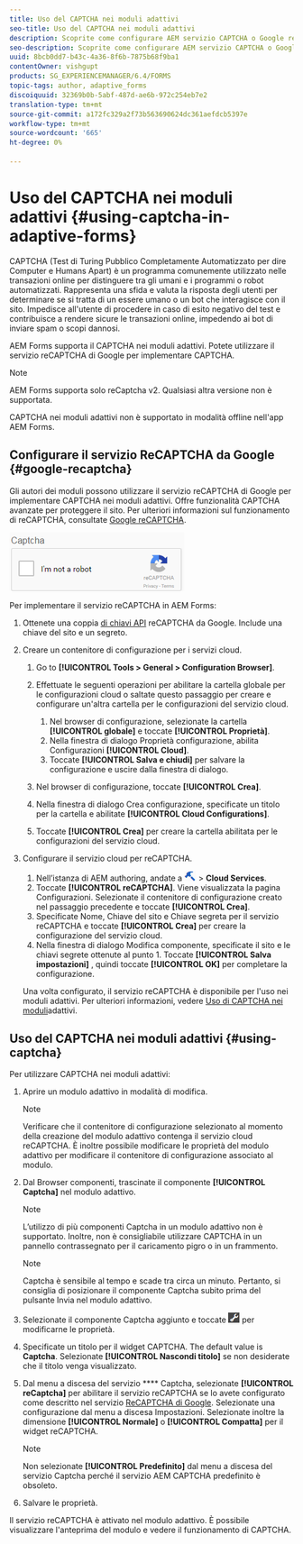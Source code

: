```yaml
---
title: Uso del CAPTCHA nei moduli adattivi
seo-title: Uso del CAPTCHA nei moduli adattivi
description: Scoprite come configurare AEM servizio CAPTCHA o Google reCAPTCHA nei moduli adattivi.
seo-description: Scoprite come configurare AEM servizio CAPTCHA o Google reCAPTCHA nei moduli adattivi.
uuid: 8bcb0dd7-b43c-4a36-8f6b-7875b68f9ba1
contentOwner: vishgupt
products: SG_EXPERIENCEMANAGER/6.4/FORMS
topic-tags: author, adaptive_forms
discoiquuid: 32369b0b-5abf-487d-ae6b-972c254eb7e2
translation-type: tm+mt
source-git-commit: a172fc329a2f73b563690624dc361aefdcb5397e
workflow-type: tm+mt
source-wordcount: '665'
ht-degree: 0%

---
```



# Uso del CAPTCHA nei moduli adattivi {#using-captcha-in-adaptive-forms}

CAPTCHA (Test di Turing Pubblico Completamente Automatizzato per dire Computer e Humans Apart) è un programma comunemente utilizzato nelle transazioni online per distinguere tra gli umani e i programmi o robot automatizzati. Rappresenta una sfida e valuta la risposta degli utenti per determinare se si tratta di un essere umano o un bot che interagisce con il sito. Impedisce all&#39;utente di procedere in caso di esito negativo del test e contribuisce a rendere sicure le transazioni online, impedendo ai bot di inviare spam o scopi dannosi.

 AEM Forms supporta il CAPTCHA nei moduli adattivi. Potete utilizzare il servizio reCAPTCHA di Google per implementare CAPTCHA.

>[!NOTE]
>
> AEM Forms supporta solo reCaptcha v2. Qualsiasi altra versione non è supportata.
>
>CAPTCHA nei moduli adattivi non è supportato in modalità offline nell&#39;app  AEM Forms.

## Configurare il servizio ReCAPTCHA da Google {#google-recaptcha}

Gli autori dei moduli possono utilizzare il servizio reCAPTCHA di Google per implementare CAPTCHA nei moduli adattivi. Offre funzionalità CAPTCHA avanzate per proteggere il sito. Per ulteriori informazioni sul funzionamento di reCAPTCHA, consultate [Google reCAPTCHA](https://developers.google.com/recaptcha/).

![ricontcha](assets/recaptcha.png)

Per implementare il servizio reCAPTCHA in  AEM Forms:

1. Ottenete una coppia [di chiavi API](https://www.google.com/recaptcha/admin) reCAPTCHA da Google. Include una chiave del sito e un segreto.
1. Creare un contenitore di configurazione per i servizi cloud.

   1. Go to **[!UICONTROL Tools > General > Configuration Browser]**.
   1. Effettuate le seguenti operazioni per abilitare la cartella globale per le configurazioni cloud o saltate questo passaggio per creare e configurare un&#39;altra cartella per le configurazioni del servizio cloud.

      1. Nel browser di configurazione, selezionate la cartella **[!UICONTROL globale]** e toccate **[!UICONTROL Proprietà]**.
      1. Nella finestra di dialogo Proprietà configurazione, abilita Configurazioni **[!UICONTROL Cloud]**.
      1. Toccate **[!UICONTROL Salva e chiudi]** per salvare la configurazione e uscire dalla finestra di dialogo.
   1. Nel browser di configurazione, toccate **[!UICONTROL Crea]**.
   1. Nella finestra di dialogo Crea configurazione, specificate un titolo per la cartella e abilitate **[!UICONTROL Cloud Configurations]**.
   1. Toccate **[!UICONTROL Crea]** per creare la cartella abilitata per le configurazioni del servizio cloud.


1. Configurare il servizio cloud per reCAPTCHA.

   1. Nell’istanza di AEM authoring, andate a ![strumenti](assets/tools.png) > **Cloud Services**.
   1. Toccate **[!UICONTROL reCAPTCHA]**. Viene visualizzata la pagina Configurazioni. Selezionate il contenitore di configurazione creato nel passaggio precedente e toccate **[!UICONTROL Crea]**.
   1. Specificate Nome, Chiave del sito e Chiave segreta per il servizio reCAPTCHA e toccate **[!UICONTROL Crea]** per creare la configurazione del servizio cloud.
   1. Nella finestra di dialogo Modifica componente, specificate il sito e le chiavi segrete ottenute al punto 1. Toccate **[!UICONTROL Salva impostazioni]** , quindi toccate **[!UICONTROL OK]** per completare la configurazione.

   Una volta configurato, il servizio reCAPTCHA è disponibile per l&#39;uso nei moduli adattivi. Per ulteriori informazioni, vedere [Uso di CAPTCHA nei moduli](#using-captcha)adattivi.

## Uso del CAPTCHA nei moduli adattivi {#using-captcha}

Per utilizzare CAPTCHA nei moduli adattivi:

1. Aprire un modulo adattivo in modalità di modifica.

   >[!NOTE]
   >
   >Verificare che il contenitore di configurazione selezionato al momento della creazione del modulo adattivo contenga il servizio cloud reCAPTCHA. È inoltre possibile modificare le proprietà del modulo adattivo per modificare il contenitore di configurazione associato al modulo.

1. Dal Browser componenti, trascinate il componente **[!UICONTROL Captcha]** nel modulo adattivo.

   >[!NOTE]
   >
   >L’utilizzo di più componenti Captcha in un modulo adattivo non è supportato. Inoltre, non è consigliabile utilizzare CAPTCHA in un pannello contrassegnato per il caricamento pigro o in un frammento.

   >[!NOTE]
   >
   >Captcha è sensibile al tempo e scade tra circa un minuto. Pertanto, si consiglia di posizionare il componente Captcha subito prima del pulsante Invia nel modulo adattivo.

1. Selezionate il componente Captcha aggiunto e toccate ![cmppr](assets/cmppr.png) per modificarne le proprietà.
1. Specificate un titolo per il widget CAPTCHA. The default value is **Captcha**. Selezionate **[!UICONTROL Nascondi titolo]** se non desiderate che il titolo venga visualizzato.
1. Dal menu a discesa del servizio **** Captcha, selezionate **[!UICONTROL reCaptcha]** per abilitare il servizio reCAPTCHA se lo avete configurato come descritto nel servizio [ReCAPTCHA di Google](#google-recaptcha). Selezionate una configurazione dal menu a discesa Impostazioni. Selezionate inoltre la dimensione **[!UICONTROL Normale]** o **[!UICONTROL Compatta]** per il widget reCAPTCHA.

   >[!NOTE]
   >
   >Non selezionate **[!UICONTROL Predefinito]** dal menu a discesa del servizio Captcha perché il servizio AEM CAPTCHA predefinito è obsoleto.

1. Salvare le proprietà.

Il servizio reCAPTCHA è attivato nel modulo adattivo. È possibile visualizzare l&#39;anteprima del modulo e vedere il funzionamento di CAPTCHA.
